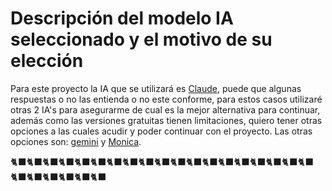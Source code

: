 # Descripción del modelo IA seleccionado y el motivo de su elección
Para este proyecto la IA que se utilizará es [Claude](https://claude.ai/new), puede que algunas respuestas o no las entienda o no este conforme, para estos casos utilizaré otras 2 IA's para asegurarme de cual es la mejor alternativa para continuar, además como las versiones gratuitas tienen limitaciones, quiero tener otras opciones a las cuales acudir y poder continuar con el proyecto. Las otras opciones son: [gemini](https://gemini.google.com/app) y [Monica](https://monica.im/home/chat).

🐈‍⬛🐈‍⬛🐈‍⬛🐈‍⬛🐈‍⬛🐈‍⬛🐈‍⬛🐈‍⬛🐈‍⬛🐈‍⬛🐈‍⬛🐈‍⬛🐈‍⬛🐈‍⬛🐈‍⬛🐈‍⬛🐈‍⬛🐈‍⬛🐈‍⬛🐈‍⬛🐈‍⬛🐈‍⬛🐈‍⬛🐈‍⬛🐈‍⬛